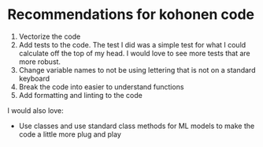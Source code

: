 # Recommendations for kohonen code
1. Vectorize the code
2. Add tests to the code. The test I did was a simple test for what I could calculate off the top of my head. 
I would love to see more tests that are more robust.
3. Change variable names to not be using lettering that is not on a standard keyboard
4. Break the code into easier to understand functions
5. Add formatting and linting to the code

I would also love:
* Use classes and use standard class methods for ML models to make the code a little more plug and play